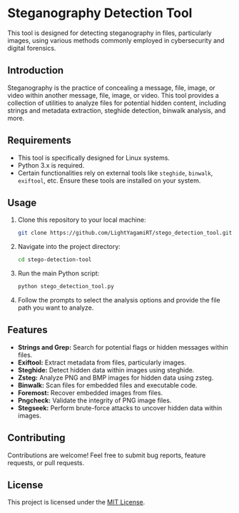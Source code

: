 # Steganography Detection Tool

This tool is designed for detecting steganography in files, particularly images, using various methods commonly employed in cybersecurity and digital forensics.

## Introduction

Steganography is the practice of concealing a message, file, image, or video within another message, file, image, or video. This tool provides a collection of utilities to analyze files for potential hidden content, including strings and metadata extraction, steghide detection, binwalk analysis, and more.

## Requirements

- This tool is specifically designed for Linux systems.
- Python 3.x is required.
- Certain functionalities rely on external tools like `steghide`, `binwalk`, `exiftool`, etc. Ensure these tools are installed on your system.

## Usage

1. Clone this repository to your local machine:

   ```bash
   git clone https://github.com/LightYagamiRT/stego_detection_tool.git
   ```

2. Navigate into the project directory:

   ```bash
   cd stego-detection-tool
   ```

3. Run the main Python script:

   ```bash
   python stego_detection_tool.py
   ```

4. Follow the prompts to select the analysis options and provide the file path you want to analyze.

## Features

- **Strings and Grep:** Search for potential flags or hidden messages within files.
- **Exiftool:** Extract metadata from files, particularly images.
- **Steghide:** Detect hidden data within images using steghide.
- **Zsteg:** Analyze PNG and BMP images for hidden data using zsteg.
- **Binwalk:** Scan files for embedded files and executable code.
- **Foremost:** Recover embedded images from files.
- **Pngcheck:** Validate the integrity of PNG image files.
- **Stegseek:** Perform brute-force attacks to uncover hidden data within images.

## Contributing

Contributions are welcome! Feel free to submit bug reports, feature requests, or pull requests.

## License

This project is licensed under the [MIT License](LICENSE).
